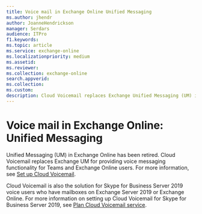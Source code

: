 ```yaml
---
title: Voice mail in Exchange Online Unified Messaging
ms.author: jhendr
author: JoanneHendrickson
manager: Serdars
audience: ITPro
f1.keywords:
ms.topic: article
ms.service: exchange-online
ms.localizationpriority: medium
ms.assetid:
ms.reviewer: 
ms.collection: exchange-online
search.appverid:
ms.collection:
ms.custom:
description: Cloud Voicemail replaces Exchange Unified Messaging (UM) in providing voice messaging functionality. 
---
```


# Voice mail in Exchange Online: Unified Messaging

Unified Messaging (UM) in Exchange Online has been retired. Cloud Voicemail replaces Exchange UM for providing voice messaging functionality for Teams and Exchange Online users. For more information, see [Set up Cloud Voicemail](/microsoftteams/set-up-phone-system-voicemail).

Cloud Voicemail is also the solution for Skype for Business Server 2019 voice users who have mailboxes on Exchange Server 2019 or Exchange Online. For more information on setting up Cloud Voicemail for Skype for Business Server 2019, see [Plan Cloud Voicemail service](/skypeforbusiness/hybrid/plan-cloud-voicemail).
